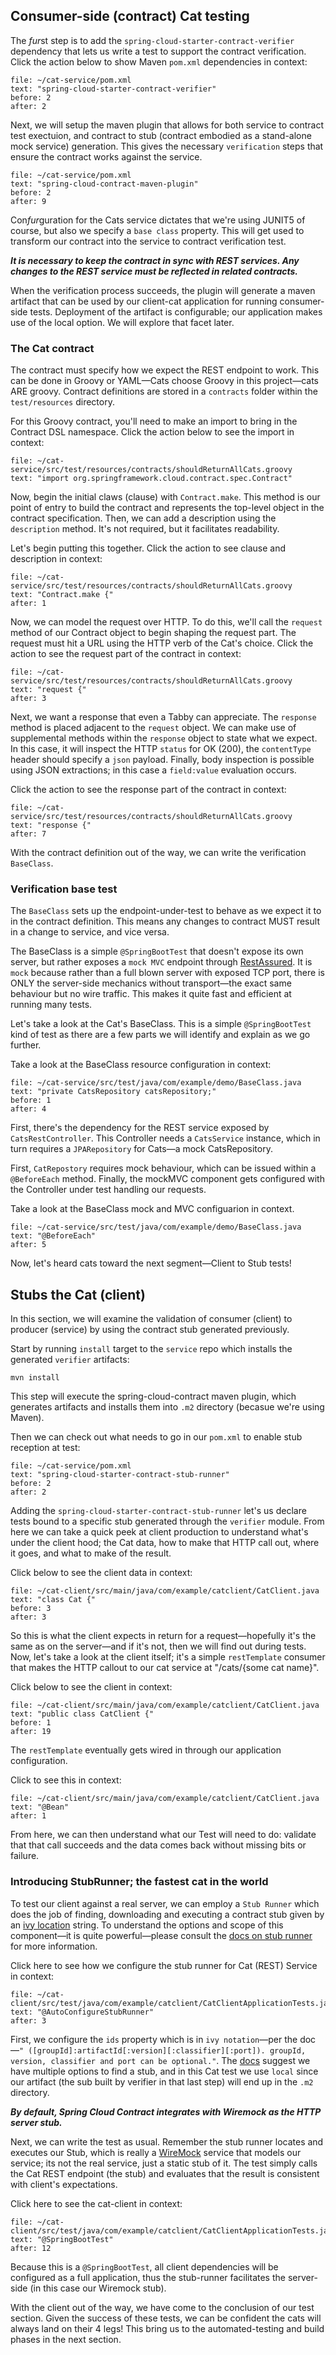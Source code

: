 ## Consumer-side (contract) Cat testing

The *fur*st step is to add the `spring-cloud-starter-contract-verifier` dependency that lets us write a test to support the contract verification. Click the action below to show Maven `pom.xml` dependencies in context:

```editor:select-matching-text
file: ~/cat-service/pom.xml
text: "spring-cloud-starter-contract-verifier"
before: 2
after: 2
```

Next, we will setup the maven plugin that allows for both service to contract test exectuion, and contract to stub (contract embodied as a stand-alone mock service) generation. This gives the necessary `verification` steps that ensure the contract works against the service.

```editor:select-matching-text
file: ~/cat-service/pom.xml
text: "spring-cloud-contract-maven-plugin"
before: 2
after: 9
```

Con*fur*guration for the Cats service dictates that we're using JUNIT5 of course, but also we specify a `base class` property. This will get used to transform our contract into the service to contract verification test. 

***It is necessary to keep the contract in sync with REST services. Any changes to the REST service must be reflected in related contracts.***

When the verification process succeeds, the plugin will generate a maven artifact that can be used by our client-cat application for running consumer-side tests. Deployment of the artifact is configurable; our application makes use of the local option. We will explore that facet later.

### The Cat contract

The contract must specify how we expect the REST endpoint to work. This can be done in Groovy or YAML—Cats choose Groovy in this project—cats ARE groovy. Contract definitions are stored in a `contracts` folder within the `test/resources` directory. 

For this Groovy contract, you'll need to make an import to bring in the Contract DSL namespace. Click the action below to see the import in context:

```editor:select-matching-text
file: ~/cat-service/src/test/resources/contracts/shouldReturnAllCats.groovy
text: "import org.springframework.cloud.contract.spec.Contract"
```

Now, begin the initial claws (clause) with `Contract.make`. This method is our point of entry to build the contract and represents the top-level object in the contract specification. Then, we can add a description using the `description` method. It's not required, but it facilitates readability.

Let's begin putting this together. Click the action to see clause and description in context:

```editor:select-matching-text
file: ~/cat-service/src/test/resources/contracts/shouldReturnAllCats.groovy
text: "Contract.make {"
after: 1
```

Now, we can model the request over HTTP. To do this, we'll call the `request` method of our Contract object to begin
shaping the request part. The request must hit a URL using the HTTP verb of the Cat's choice. Click the action to see the request part of the contract in context:

```editor:select-matching-text
file: ~/cat-service/src/test/resources/contracts/shouldReturnAllCats.groovy
text: "request {"
after: 3
```

Next, we want a response that even a Tabby can appreciate. The `response` method is placed adjacent to the `request` object. We can make use of supplemental methods within the `response` object to state what we expect. In this case, it will inspect the HTTP `status` for OK (200), the `contentType` header should specify a `json` payload. Finally, body inspection is possible using JSON extractions; in this case a `field:value` evaluation occurs.

Click the action to see the response part of the contract in context:

```editor:select-matching-text
file: ~/cat-service/src/test/resources/contracts/shouldReturnAllCats.groovy
text: "response {"
after: 7
```

With the contract definition out of the way, we can write the verification `BaseClass`.

### Verification base test

The `BaseClass` sets up the endpoint-under-test to behave as we expect it to in the contract definition. This means any changes to contract MUST result in a change to service, and vice versa.

The BaseClass is a simple `@SpringBootTest` that doesn't expose its own server, but rather exposes a `mock MVC` endpoint through [RestAssured](https://rest-assured.io/). It is `mock` because rather than a full blown server with exposed TCP port, there is ONLY the server-side mechanics without transport—the exact same behaviour but no wire traffic. This makes it quite fast and efficient at running many tests.

Let's take a look at the Cat's BaseClass. This is a simple `@SpringBootTest` kind of test as there are a few parts we will identify and explain as we go further.

Take a look at the BaseClass resource configuration in context:

```editor:select-matching-text
file: ~/cat-service/src/test/java/com/example/demo/BaseClass.java
text: "private CatsRepository catsRepository;"
before: 1
after: 4
```

First, there's the dependency for the REST service exposed by `CatsRestController`. This Controller needs a `CatsService` instance, which in turn requires a `JPARepository` for Cats—a mock CatsRepository. 

First, `CatRepostory` requires mock behaviour, which can be issued within a `@BeforeEach` method. Finally, the mockMVC component gets configured with the Controller under test handling our requests.

Take a look at the BaseClass mock and MVC configuarion in context.

```editor:select-matching-text
file: ~/cat-service/src/test/java/com/example/demo/BaseClass.java
text: "@BeforeEach"
after: 5
```

Now, let's heard cats toward the next segment—Client to Stub tests!

## Stubs the Cat (client)

In this section, we will examine the validation of consumer (client) to producer (service) by using the contract stub generated previously. 

Start by running `install` target to the `service` repo which installs the generated `verifier` artifacts:

```execute-1
mvn install
```

This step will execute the spring-cloud-contract maven plugin, which generates artifacts and installs them into `.m2` directory (becasue we're using Maven).

Then we can check out what needs to go in our `pom.xml` to enable stub reception at test:
```editor:select-matching-text
file: ~/cat-service/pom.xml
text: "spring-cloud-starter-contract-stub-runner"
before: 2
after: 2
```

Adding the `spring-cloud-starter-contract-stub-runner` let's us declare tests bound to a specific stub generated 
through the `verifier` module. From here we can take a quick peek at client production to understand what's under
the client hood; the Cat data, how to make that HTTP call out, where it goes, and what to make of the result.

Click below to see the client data in context:

```editor:select-matching-text
file: ~/cat-client/src/main/java/com/example/catclient/CatClient.java
text: "class Cat {"
before: 3
after: 3
```

So this is what the client expects in return for a request—hopefully it's the same as on the server—and if it's not, then we will find out during tests. Now, let's take a look at the client itself; it's a simple `restTemplate` consumer that makes the HTTP callout to our cat service at "/cats/{some cat name}".

Click below to see the client in context:

```editor:select-matching-text
file: ~/cat-client/src/main/java/com/example/catclient/CatClient.java
text: "public class CatClient {"
before: 1
after: 19
```

The `restTemplate` eventually gets wired in through our application configuration.

Click to see this in context:
```editor:select-matching-text
file: ~/cat-client/src/main/java/com/example/catclient/CatClient.java
text: "@Bean"
after: 1
```

From here, we can then understand what our Test will need to do: validate that that call succeeds and the data comes back without missing bits or failure.

### Introducing StubRunner; the fastest cat in the world

To test our client against a real server, we can employ a `Stub Runner` which does the job of finding, downloading and 
executing a contract stub given by an [ivy location](https://ant.apache.org/ivy/history/latest-milestone/concept.html) string. To understand the options and scope of this component—it is quite powerful—please consult the [docs on stub runner](https://cloud.spring.io/spring-cloud-contract/1.2.x/multi/multi__spring_cloud_contract_stub_runner.html) for more information.

Click here to see how we configure the stub runner for Cat (REST) Service in context:

```editor:select-matching-text
file: ~/cat-client/src/test/java/com/example/catclient/CatClientApplicationTests.java
text: "@AutoConfigureStubRunner"
after: 3
```

First, we configure the `ids` property which is in `ivy notation`—per the doc—`" ([groupId]:artifactId[:version][:classifier][:port]). groupId, version, classifier and port can be optional."`. The [docs](https://cloud.spring.io/spring-cloud-contract/reference/html/project-features.html#features-stub-runner-downloading-stub) suggest we have multiple options to find a stub, and in this Cat test we use `local` since our artifact (the sub built by verifier in that last step) will end up in the `.m2` directory.

***By default, Spring Cloud Contract integrates with Wiremock as the HTTP server stub.***

Next, we can write the test as usual.
Remember the stub runner locates and executes our Stub, which is really a [WireMock](http://wiremock.org/) service that models our service; its not the real service, just a static stub of it.
The test simply calls the Cat REST endpoint (the stub) and evaluates that the result is consistent with client's expectations.

Click here to see the cat-client in context:

```editor:select-matching-text
file: ~/cat-client/src/test/java/com/example/catclient/CatClientApplicationTests.java
text: "@SpringBootTest"
after: 12
```

Because this is a `@SpringBootTest`, all client dependencies will be configured as a full application, thus the stub-runner facilitates the server-side (in this case our Wiremock stub).

With the client out of the way, we have come to the conclusion of our test section. Given the success of these tests, we can be confident the cats will always land on their 4 legs! This bring us to the automated-testing and build phases in the next section.